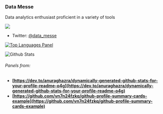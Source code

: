 ### Data Messe

Data analytics enthusiast proficient in a variety of tools

![](https://github-profile-summary-cards.vercel.app/api/cards/profile-details?username=datamesse&theme=tokyonight)

* Twitter: [@data_messe](https://twitter.com/data_messe/)

[![Top Languages Panel](https://github-readme-stats.vercel.app/api/top-langs/?username=datamesse&theme=tokyonight)](https://github.com/datamesse/github-readme-stats)

![Github Stats](https://github-readme-stats.vercel.app/api?username=datamesse&theme=tokyonight)

###### Panels from:
* **[https://dev.to/anuraghazra/dynamically-generated-github-stats-for-your-profile-readme-o4g](https://dev.to/anuraghazra/dynamically-generated-github-stats-for-your-profile-readme-o4g)**
* **[https://github.com/vn7n24fzkq/github-profile-summary-cards-example](https://github.com/vn7n24fzkq/github-profile-summary-cards-example)**


